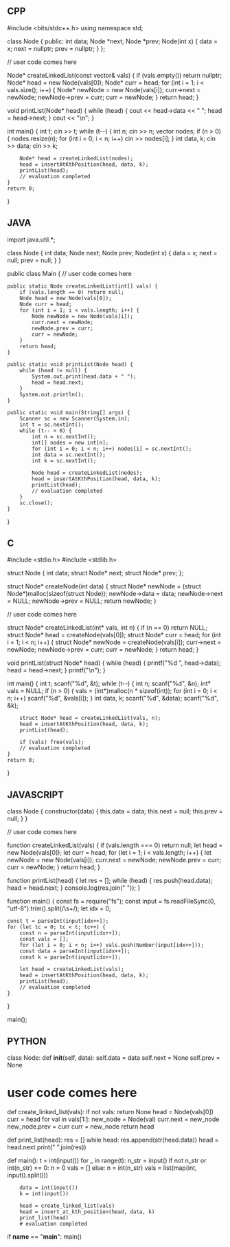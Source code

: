 ## CPP

#include <bits/stdc++.h>
using namespace std;

class Node {
  public:
    int data;
    Node *next;
    Node *prev;
    Node(int x) {
        data = x;
        next = nullptr;
        prev = nullptr;
    }
};

// user code comes here


Node* createLinkedList(const vector<int>& vals) {
    if (vals.empty()) return nullptr;
    Node* head = new Node(vals[0]);
    Node* curr = head;
    for (int i = 1; i < vals.size(); i++) {
        Node* newNode = new Node(vals[i]);
        curr->next = newNode;
        newNode->prev = curr;
        curr = newNode;
    }
    return head;
}

void printList(Node* head) {
    while (head) {
        cout << head->data << " ";
        head = head->next;
    }
    cout << "\n";
}

int main() {
    int t;
    cin >> t;
    while (t--) {
        int n;
        cin >> n;
        vector<int> nodes;
        if (n > 0) {
            nodes.resize(n);
            for (int i = 0; i < n; i++) cin >> nodes[i];
        }
        int data, k;
        cin >> data;
        cin >> k;

        Node* head = createLinkedList(nodes);
        head = insertAtKthPosition(head, data, k);
        printList(head);
        // evaluation completed
    }
    return 0;
}



## JAVA

import java.util.*;

class Node {
    int data;
    Node next;
    Node prev;
    Node(int x) {
        data = x;
        next = null;
        prev = null;
    }
}

public class Main {
    // user code comes here

    public static Node createLinkedList(int[] vals) {
        if (vals.length == 0) return null;
        Node head = new Node(vals[0]);
        Node curr = head;
        for (int i = 1; i < vals.length; i++) {
            Node newNode = new Node(vals[i]);
            curr.next = newNode;
            newNode.prev = curr;
            curr = newNode;
        }
        return head;
    }

    public static void printList(Node head) {
        while (head != null) {
            System.out.print(head.data + " ");
            head = head.next;
        }
        System.out.println();
    }

    public static void main(String[] args) {
        Scanner sc = new Scanner(System.in);
        int t = sc.nextInt();
        while (t-- > 0) {
            int n = sc.nextInt();
            int[] nodes = new int[n];
            for (int i = 0; i < n; i++) nodes[i] = sc.nextInt();
            int data = sc.nextInt();
            int k = sc.nextInt();

            Node head = createLinkedList(nodes);
            head = insertAtKthPosition(head, data, k);
            printList(head);
            // evaluation completed
        }
        sc.close();
    }
}



## C

#include <stdio.h>
#include <stdlib.h>

struct Node {
    int data;
    struct Node* next;
    struct Node* prev;
};

struct Node* createNode(int data) {
    struct Node* newNode = (struct Node*)malloc(sizeof(struct Node));
    newNode->data = data;
    newNode->next = NULL;
    newNode->prev = NULL;
    return newNode;
}

// user code comes here


struct Node* createLinkedList(int* vals, int n) {
    if (n == 0) return NULL;
    struct Node* head = createNode(vals[0]);
    struct Node* curr = head;
    for (int i = 1; i < n; i++) {
        struct Node* newNode = createNode(vals[i]);
        curr->next = newNode;
        newNode->prev = curr;
        curr = newNode;
    }
    return head;
}

void printList(struct Node* head) {
    while (head) {
        printf("%d ", head->data);
        head = head->next;
    }
    printf("\n");
}

int main() {
    int t;
    scanf("%d", &t);
    while (t--) {
        int n;
        scanf("%d", &n);
        int* vals = NULL;
        if (n > 0) {
            vals = (int*)malloc(n * sizeof(int));
            for (int i = 0; i < n; i++) scanf("%d", &vals[i]);
        }
        int data, k;
        scanf("%d", &data);
        scanf("%d", &k);

        struct Node* head = createLinkedList(vals, n);
        head = insertAtKthPosition(head, data, k);
        printList(head);
        
        if (vals) free(vals);
        // evaluation completed
    }
    return 0;
}



## JAVASCRIPT

class Node {
    constructor(data) {
        this.data = data;
        this.next = null;
        this.prev = null;
    }
}

// user code comes here

function createLinkedList(vals) {
    if (vals.length === 0) return null;
    let head = new Node(vals[0]);
    let curr = head;
    for (let i = 1; i < vals.length; i++) {
        let newNode = new Node(vals[i]);
        curr.next = newNode;
        newNode.prev = curr;
        curr = newNode;
    }
    return head;
}

function printList(head) {
    let res = [];
    while (head) {
        res.push(head.data);
        head = head.next;
    }
    console.log(res.join(" "));
}

function main() {
    const fs = require("fs");
    const input = fs.readFileSync(0, "utf-8").trim().split(/\s+/);
    let idx = 0;

    const t = parseInt(input[idx++]);
    for (let tc = 0; tc < t; tc++) {
        const n = parseInt(input[idx++]);
        const vals = [];
        for (let i = 0; i < n; i++) vals.push(Number(input[idx++]));
        const data = parseInt(input[idx++]);
        const k = parseInt(input[idx++]);

        let head = createLinkedList(vals);
        head = insertAtKthPosition(head, data, k);
        printList(head);
        // evaluation completed
    }
}

main();



## PYTHON

class Node:
    def __init__(self, data):
        self.data = data
        self.next = None
        self.prev = None

# user code comes here


def create_linked_list(vals):
    if not vals: return None
    head = Node(vals[0])
    curr = head
    for val in vals[1:]:
        new_node = Node(val)
        curr.next = new_node
        new_node.prev = curr
        curr = new_node
    return head

def print_list(head):
    res = []
    while head:
        res.append(str(head.data))
        head = head.next
    print(" ".join(res))

def main():
    t = int(input())
    for _ in range(t):
        n_str = input()
        if not n_str or int(n_str) == 0:
            n = 0
            vals = []
        else:
            n = int(n_str)
            vals = list(map(int, input().split()))
        
        data = int(input())
        k = int(input())
        
        head = create_linked_list(vals)
        head = insert_at_kth_position(head, data, k)
        print_list(head)
        # evaluation completed

if __name__ == "__main__":
    main()